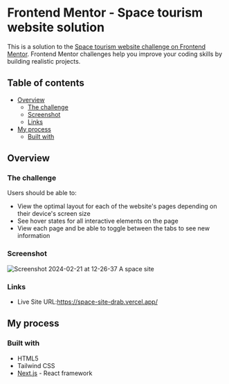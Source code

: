# Frontend Mentor - Space tourism website solution

This is a solution to the [Space tourism website challenge on Frontend Mentor](https://www.frontendmentor.io/challenges/space-tourism-multipage-website-gRWj1URZ3). Frontend Mentor challenges help you improve your coding skills by building realistic projects. 

## Table of contents

- [Overview](#overview)
  - [The challenge](#the-challenge)
  - [Screenshot](#screenshot)
  - [Links](#links)
- [My process](#my-process)
  - [Built with](#built-with)
  
## Overview

### The challenge

Users should be able to:

- View the optimal layout for each of the website's pages depending on their device's screen size
- See hover states for all interactive elements on the page
- View each page and be able to toggle between the tabs to see new information

### Screenshot

![Screenshot 2024-02-21 at 12-26-37 A space site](https://github.com/Bukasuji/space_site/assets/74817012/788ecead-3b64-421c-b7a3-ffeb575d4f33)

### Links

- Live Site URL:https://space-site-drab.vercel.app/

## My process

### Built with

- HTML5
- Tailwind CSS
- [Next.js](https://nextjs.org/) - React framework

